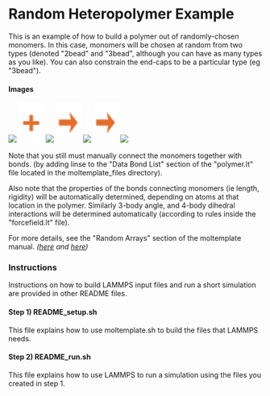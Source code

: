 Random Heteropolymer Example
====================

This is an example of how to build a polymer out of randomly-chosen monomers.
In this case, monomers will be chosen at random from two types
(denoted "2bead" and "3bead", although you can have as many types as you like).
You can also constrain the end-caps to be a particular type (eg "3bead").

#### Images

<img src="images/2bead.jpg" height=50> <img src="images/plus.svg" height=80>
<img src="images/3bead.jpg" height=40> <img src="images/rightarrow.svg" height=80>
<img src="images/random_heteropolymer_30_20_t=0.jpg" width=300> <img src="images/rightarrow.svg" height=80>
<img src="images/random_heteropolymer_30_20_t=700ps.jpg" width=180> 

Note that you still must manually connect the monomers together with bonds.
(by adding linse to the "Data Bond List" section of the "polymer.lt" file
located in the moltemplate_files directory).

Also note that the properties of the bonds connecting monomers
(ie length, rigidity) will be automatically determined,
depending on atoms at that location in the polymer.
Similarly 3-body angle, and 4-body dihedral interactions
will be determined automatically
(according to rules inside the "forcefield.lt" file).

For more details, see the "Random Arrays" section of the moltemplate manual.
*([here](https://moltemplate.org/doc/moltemplate_manual.pdf#subsection.8.4) and
[here](https://moltemplate.org/doc/moltemplate_manual.pdf#subsubsection.8.4.1))*


### Instructions 
Instructions on how to build LAMMPS input files and
run a short simulation are provided in other README files.

#### Step 1) README_setup.sh
This file explains how to use moltemplate.sh to build the files that
LAMMPS needs.

#### Step 2) README_run.sh
This file explains how to use LAMMPS to run a simulation using the
files you created in step 1.
